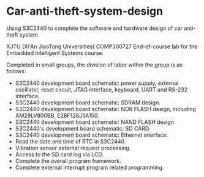 # Car-anti-theft-system-design
Using S3C2440 to complete the software and hardware design of car anti-theft system.

XJTU (Xi'An JiaoTong Universities) COMP300727 End-of-course lab for the Embedded Intelligent Systems course.

Completed in small groups, the division of labor within the group is as follows:

* S3C2440 development board schematic: power supply, external oscillator, reset circuit, JTAG interface, keyboard, UART and RS-232 interface.
* S3C2440 development board schematic: SDRAM design.
* S3C2440 development board schematic: NOR FLASH design, including AM29LV800BB, E28F128J3A150.
* S3C2440 development board schematic: NAND FLASH design.
* S3C2440's development board schematic: SD CARD.
* S3C2440 development board schematic: Ethernet interface.
* Read the date and time of RTC in S3C2440.
* Vibration sensor external request processing.
* Access to the SD card log via LCD.
* Complete the overall program framework.
* Complete external interrupt program related programming.

